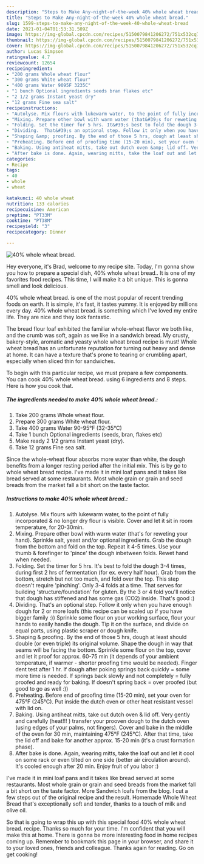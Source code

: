 ```yaml
---
description: "Steps to Make Any-night-of-the-week 40% whole wheat bread."
title: "Steps to Make Any-night-of-the-week 40% whole wheat bread."
slug: 1599-steps-to-make-any-night-of-the-week-40-whole-wheat-bread
date: 2021-01-04T01:53:31.509Z
image: https://img-global.cpcdn.com/recipes/5150079841206272/751x532cq70/40-whole-wheat-bread-recipe-main-photo.jpg
thumbnail: https://img-global.cpcdn.com/recipes/5150079841206272/751x532cq70/40-whole-wheat-bread-recipe-main-photo.jpg
cover: https://img-global.cpcdn.com/recipes/5150079841206272/751x532cq70/40-whole-wheat-bread-recipe-main-photo.jpg
author: Lucas Simpson
ratingvalue: 4.7
reviewcount: 12654
recipeingredient:
- "200 grams Whole wheat flour"
- "300 grams White wheat flour"
- "400 grams Water 9095F 3235C"
- "1 bunch Optional ingredients seeds bran flakes etc"
- "2 1/2 grams Instant yeast dry"
- "12 grams Fine sea salt"
recipeinstructions:
- "Autolyse. Mix flours with lukewarm water, to the point of fully incorporated &amp; no longer dry flour is visible. Cover and let it sit in room temperature, for 20-30min."
- "Mixing. Prepare other bowl with warm water (that&#39;s for reweting your hand). Sprinkle salt, yeast and/or optional ingredients. Grab the dough from the bottom and fold on the top. Repeat it 4-5 times. Use your thumb &amp; forefinger to &#39;pince&#39; the dough inbetween folds. Rewet hand when needed."
- "Folding. Set the timer for 5 hrs. It&#39;s best to fold the dough 3-4 times, during first 2 hrs of fermentation (for ex. every half hour). Grab from the bottom,  stretch but not too much,  and fold over the top. This step doesn&#39;t require &#39;pinching&#39;. Only 3-4 folds at a time. That serves for building &#39;structure/foundation&#39; for gluten. By the 3 or 4 fold you&#39;ll notice that dough has stiffened and has some gas (CO2) inside. That&#39;s good :)"
- "Dividing.  That&#39;s an optional step. Follow it only when you have enough dough for 2 or more loafs (this recipe can be scaled up if you have bigger family :)) Sprinkle some flour on your working surface,  flour your hands to easily handle the dough. Tip it on the surface, and divide on equal parts, using plastic scraper or dough knife."
- "Shaping &amp; proofing. By the end of those 5 hrs, dough at least should double (or even triple) its original volume. Shape the dough in way that seams will be facing the bottom. Sprinkle some flour on the top, cover and let it proof for approx. 60-75 min (it depends of your ambient temperature, if warmer - shorter proofing time would be needed). Finger dent test after 1 hr. If dough after poking springs back quickly = some more time is needed. If springs back slowly and not completely = fully proofed and ready for baking. If doesn&#39;t spring back = over proofed (but good to go as well :))"
- "Preheating. Before end of proofing time (15-20 min), set your oven for 475°F (245°C). Put inside the dutch oven or other heat resistant vessel with lid on."
- "Baking. Using antiheat mitts, take out dutch oven &amp; lid off. Very gently and carefully (heat!!! ) transfer your prooven dough to the dutch oven (using edges of your palms, not fingers). Cover and bake in the middle of the oven for 30 min, maintaining 475°F (245°C). After that time, take the lid off and bake for another approx. 15-20 min (it&#39;s a crust formation phase)."
- "After bake is done. Again, wearing mitts, take the loaf out and let it cool on some rack or even tilted on one side (better air circulation around). It&#39;s cooled enough after 20 min. Enjoy fruit of you labor :)"
categories:
- Recipe
tags:
- 40
- whole
- wheat

katakunci: 40 whole wheat 
nutrition: 133 calories
recipecuisine: American
preptime: "PT33M"
cooktime: "PT38M"
recipeyield: "3"
recipecategory: Dinner

---
```



![40% whole wheat bread.](https://img-global.cpcdn.com/recipes/5150079841206272/751x532cq70/40-whole-wheat-bread-recipe-main-photo.jpg)

Hey everyone, it's Brad, welcome to my recipe site. Today, I'm gonna show you how to prepare a special dish, 40% whole wheat bread.. It is one of my favorites food recipes. This time, I will make it a bit unique. This is gonna smell and look delicious.

40% whole wheat bread. is one of the most popular of recent trending foods on earth. It is simple, it's fast, it tastes yummy. It is enjoyed by millions every day. 40% whole wheat bread. is something which I've loved my entire life. They are nice and they look fantastic.

The bread flour loaf exhibited the familiar whole-wheat flavor we both like, and the crumb was soft, again as we like in a sandwich bread. My crusty, bakery-style, aromatic and yeasty whole wheat bread recipe is must! Whole wheat bread has an unfortunate reputation for turning out heavy and dense at home. It can have a texture that&#39;s prone to tearing or crumbling apart, especially when sliced thin for sandwiches.


To begin with this particular recipe, we must prepare a few components. You can cook 40% whole wheat bread. using 6 ingredients and 8 steps. Here is how you cook that.

<!--inarticleads1-->

##### The ingredients needed to make 40% whole wheat bread.:

1. Take 200 grams Whole wheat flour.
1. Prepare 300 grams White wheat flour.
1. Take 400 grams Water 90-95°F (32-35°C)
1. Take 1 bunch Optional ingredients (seeds, bran, flakes etc)
1. Make ready 2 1/2 grams Instant yeast (dry).
1. Take 12 grams Fine sea salt.


Since the whole-wheat flour absorbs more water than white, the dough benefits from a longer resting period after the initial mix. This is by go to whole wheat bread recipe. I&#39;ve made it in mini loaf pans and it takes like bread served at some restaurants. Most whole grain or grain and seed breads from the market fall a bit short on the taste factor. 

<!--inarticleads2-->

##### Instructions to make 40% whole wheat bread.:

1. Autolyse. Mix flours with lukewarm water, to the point of fully incorporated &amp; no longer dry flour is visible. Cover and let it sit in room temperature, for 20-30min.
1. Mixing. Prepare other bowl with warm water (that&#39;s for reweting your hand). Sprinkle salt, yeast and/or optional ingredients. Grab the dough from the bottom and fold on the top. Repeat it 4-5 times. Use your thumb &amp; forefinger to &#39;pince&#39; the dough inbetween folds. Rewet hand when needed.
1. Folding. Set the timer for 5 hrs. It&#39;s best to fold the dough 3-4 times, during first 2 hrs of fermentation (for ex. every half hour). Grab from the bottom,  stretch but not too much,  and fold over the top. This step doesn&#39;t require &#39;pinching&#39;. Only 3-4 folds at a time. That serves for building &#39;structure/foundation&#39; for gluten. By the 3 or 4 fold you&#39;ll notice that dough has stiffened and has some gas (CO2) inside. That&#39;s good :)
1. Dividing.  That&#39;s an optional step. Follow it only when you have enough dough for 2 or more loafs (this recipe can be scaled up if you have bigger family :)) Sprinkle some flour on your working surface,  flour your hands to easily handle the dough. Tip it on the surface, and divide on equal parts, using plastic scraper or dough knife.
1. Shaping &amp; proofing. By the end of those 5 hrs, dough at least should double (or even triple) its original volume. Shape the dough in way that seams will be facing the bottom. Sprinkle some flour on the top, cover and let it proof for approx. 60-75 min (it depends of your ambient temperature, if warmer - shorter proofing time would be needed). Finger dent test after 1 hr. If dough after poking springs back quickly = some more time is needed. If springs back slowly and not completely = fully proofed and ready for baking. If doesn&#39;t spring back = over proofed (but good to go as well :))
1. Preheating. Before end of proofing time (15-20 min), set your oven for 475°F (245°C). Put inside the dutch oven or other heat resistant vessel with lid on.
1. Baking. Using antiheat mitts, take out dutch oven &amp; lid off. Very gently and carefully (heat!!! ) transfer your prooven dough to the dutch oven (using edges of your palms, not fingers). Cover and bake in the middle of the oven for 30 min, maintaining 475°F (245°C). After that time, take the lid off and bake for another approx. 15-20 min (it&#39;s a crust formation phase).
1. After bake is done. Again, wearing mitts, take the loaf out and let it cool on some rack or even tilted on one side (better air circulation around). It&#39;s cooled enough after 20 min. Enjoy fruit of you labor :)


I&#39;ve made it in mini loaf pans and it takes like bread served at some restaurants. Most whole grain or grain and seed breads from the market fall a bit short on the taste factor. More Sandwich loafs from the blog. I cut a few steps out of the original recipe and the result. Homemade Whole Wheat Bread that&#39;s exceptionally soft and tender, thanks to a touch of milk and olive oil. 

So that is going to wrap this up with this special food 40% whole wheat bread. recipe. Thanks so much for your time. I'm confident that you will make this at home. There is gonna be more interesting food in home recipes coming up. Remember to bookmark this page in your browser, and share it to your loved ones, friends and colleague. Thanks again for reading. Go on get cooking!
